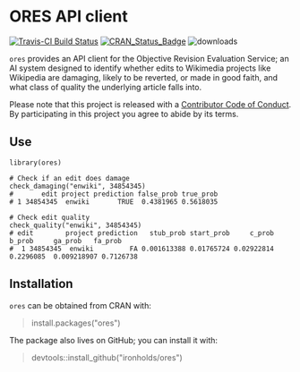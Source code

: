 # ORES API client

[![Travis-CI Build Status](https://travis-ci.org/Ironholds/ores.svg?branch=master)](https://travis-ci.org/Ironholds/ores) [![CRAN_Status_Badge](http://www.r-pkg.org/badges/version/ores)](https://cran.r-project.org/package=ores
) ![downloads](http://cranlogs.r-pkg.org/badges/grand-total/ores)

`ores` provides an API client for the Objective Revision Evaluation Service; an AI system designed to identify whether edits to Wikimedia projects like Wikipedia are damaging, likely to be reverted, or made in good faith, and what class of quality the underlying article falls into.

Please note that this project is released with a [Contributor Code of Conduct](CONDUCT.md). By participating in this project you agree to abide by its terms.

## Use

```
library(ores)

# Check if an edit does damage
check_damaging("enwiki", 34854345)
#       edit project prediction false_prob true_prob
# 1 34854345  enwiki       TRUE  0.4381965 0.5618035

# Check edit quality
check_quality("enwiki", 34854345)
# edit        project prediction   stub_prob start_prob     c_prob   b_prob     ga_prob   fa_prob
#  1 34854345  enwiki         FA 0.001613388 0.01765724 0.02922814 0.2296085  0.009218907 0.7126738

```
## Installation

`ores` can be obtained from CRAN with:

> install.packages("ores")

The package also lives on GitHub; you can install it with:

> devtools::install_github("ironholds/ores")
